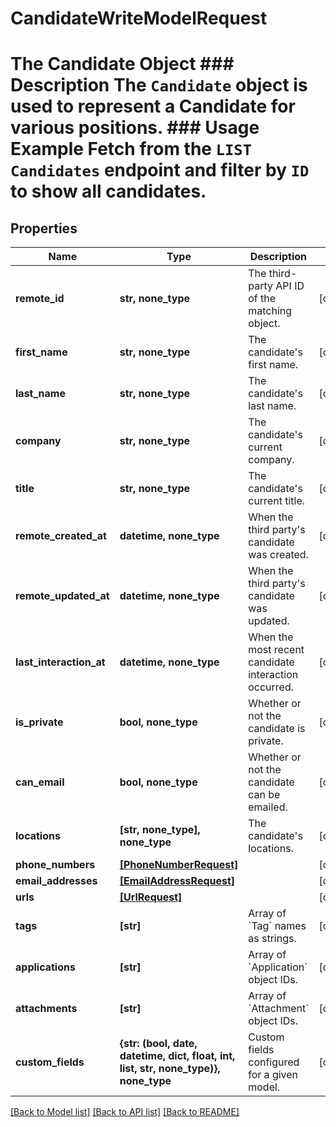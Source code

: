 # CandidateWriteModelRequest

# The Candidate Object ### Description The `Candidate` object is used to represent a Candidate for various positions.  ### Usage Example Fetch from the `LIST Candidates` endpoint and filter by `ID` to show all candidates.

## Properties
Name | Type | Description | Notes
------------ | ------------- | ------------- | -------------
**remote_id** | **str, none_type** | The third-party API ID of the matching object. | [optional] 
**first_name** | **str, none_type** | The candidate&#39;s first name. | [optional] 
**last_name** | **str, none_type** | The candidate&#39;s last name. | [optional] 
**company** | **str, none_type** | The candidate&#39;s current company. | [optional] 
**title** | **str, none_type** | The candidate&#39;s current title. | [optional] 
**remote_created_at** | **datetime, none_type** | When the third party&#39;s candidate was created. | [optional] 
**remote_updated_at** | **datetime, none_type** | When the third party&#39;s candidate was updated. | [optional] 
**last_interaction_at** | **datetime, none_type** | When the most recent candidate interaction occurred. | [optional] 
**is_private** | **bool, none_type** | Whether or not the candidate is private. | [optional] 
**can_email** | **bool, none_type** | Whether or not the candidate can be emailed. | [optional] 
**locations** | **[str, none_type], none_type** | The candidate&#39;s locations. | [optional] 
**phone_numbers** | [**[PhoneNumberRequest]**](PhoneNumberRequest.md) |  | [optional] 
**email_addresses** | [**[EmailAddressRequest]**](EmailAddressRequest.md) |  | [optional] 
**urls** | [**[UrlRequest]**](UrlRequest.md) |  | [optional] 
**tags** | **[str]** | Array of &#x60;Tag&#x60; names as strings. | [optional] 
**applications** | **[str]** | Array of &#x60;Application&#x60; object IDs. | [optional] 
**attachments** | **[str]** | Array of &#x60;Attachment&#x60; object IDs. | [optional] 
**custom_fields** | **{str: (bool, date, datetime, dict, float, int, list, str, none_type)}, none_type** | Custom fields configured for a given model. | [optional] 

[[Back to Model list]](../README.md#documentation-for-models) [[Back to API list]](../README.md#documentation-for-api-endpoints) [[Back to README]](../README.md)



